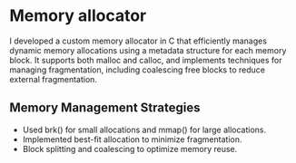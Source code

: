 <h1>
    Memory allocator
</h1>
I developed a custom memory allocator in C that efficiently manages dynamic memory allocations using a metadata structure for each memory block. 
It supports both malloc and calloc, and implements techniques for managing fragmentation, including coalescing free blocks to reduce external fragmentation.
<h2>
    Memory Management Strategies
</h2>
<ul>
  <li>Used brk() for small allocations and mmap() for large allocations.</li>
  <li>Implemented best-fit allocation to minimize fragmentation.</li>
  <li>Block splitting and coalescing to optimize memory reuse.</li>
</ul>


